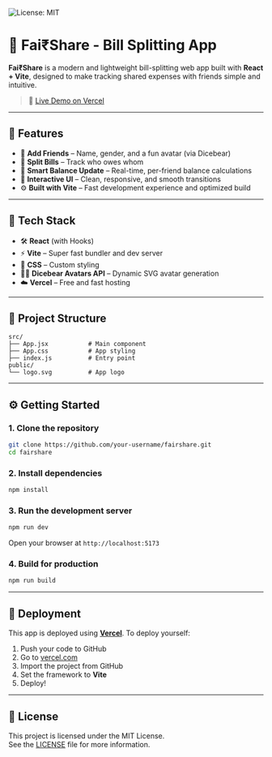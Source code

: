 ![License: MIT](https://img.shields.io/badge/License-MIT-green.svg)
# 💸 Fai₹Share - Bill Splitting App

**Fai₹Share** is a modern and lightweight bill-splitting web app built with **React + Vite**, designed to make tracking shared expenses with friends simple and intuitive.

> 🚀 [Live Demo on Vercel](https://fairshare-ten.vercel.app/)

---

## 📌 Features

* 👥 **Add Friends** – Name, gender, and a fun avatar (via Dicebear)
* 💸 **Split Bills** – Track who owes whom
* 🔄 **Smart Balance Update** – Real-time, per-friend balance calculations
* 🧭 **Interactive UI** – Clean, responsive, and smooth transitions
* ⚙️ **Built with Vite** – Fast development experience and optimized build

---

## 🧪 Tech Stack

* 🛠️ **React** (with Hooks)
* ⚡ **Vite** – Super fast bundler and dev server
* 🎨 **CSS** – Custom styling
* 🧑‍🎨 **Dicebear Avatars API** – Dynamic SVG avatar generation
* ☁️ **Vercel** – Free and fast hosting

---

## 📂 Project Structure

```
src/
├── App.jsx           # Main component
├── App.css           # App styling
├── index.js          # Entry point
public/
└── logo.svg          # App logo
```

---

## ⚙️ Getting Started

### 1. Clone the repository

```bash
git clone https://github.com/your-username/fairshare.git
cd fairshare
```

### 2. Install dependencies

```bash
npm install
```

### 3. Run the development server

```bash
npm run dev
```

Open your browser at `http://localhost:5173`

### 4. Build for production

```bash
npm run build
```

---

## 🔗 Deployment

This app is deployed using [**Vercel**](https://vercel.com). To deploy yourself:

1. Push your code to GitHub
2. Go to [vercel.com](https://vercel.com)
3. Import the project from GitHub
4. Set the framework to **Vite**
5. Deploy!

---

## 📝 License

This project is licensed under the MIT License.  
See the [LICENSE](./LICENSE) file for more information.
